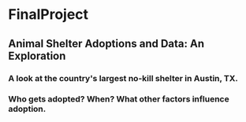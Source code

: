 # FinalProject
## Animal Shelter Adoptions and Data: An Exploration

### A look at the country's largest no-kill shelter in Austin, TX.
### Who gets adopted?  When?  What other factors influence adoption.
